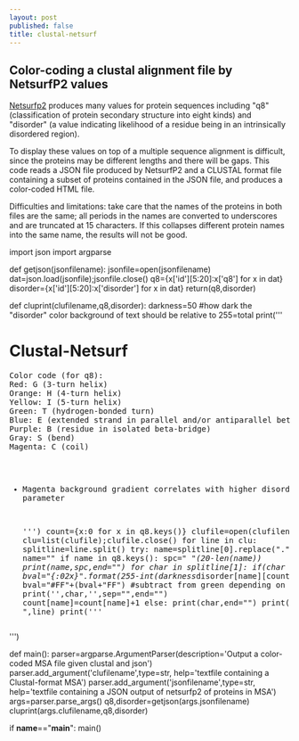 ```yaml
---
layout: post
published: false
title: clustal-netsurf
---
```

## Color-coding a clustal alignment file by NetsurfP2 values

[Netsurfp2](http://www.cbs.dtu.dk/services/NetSurfP/) produces many values for protein sequences including "q8" (classification of protein secondary structure into eight kinds) and "disorder" (a value indicating likelihood of a residue being in an intrinsically disordered region).

To display these values on top of a multiple sequence alignment is difficult, since the proteins may be different lengths and there will be gaps. This code reads a JSON file produced by NetsurfP2 and a CLUSTAL format file containing a subset of proteins contained in the JSON file, and produces a color-coded HTML file. 

Difficulties and limitations: take care that the names of the proteins in both files are the same; all periods in the names are converted to underscores and are truncated at 15 characters. If this collapses different protein names into the same name, the results will not be good.


import json
import argparse

def getjson(jsonfilename):
    jsonfile=open(jsonfilename)
    dat=json.load(jsonfile);jsonfile.close()
    q8={x['id'][5:20]:x['q8'] for x in dat}
    disorder={x['id'][5:20]:x['disorder'] for x in dat}
    return(q8,disorder)

def cluprint(clufilename,q8,disorder):
    darkness=50 #how dark the "disorder" color background of text should be relative to 255=total
    print('''
<!DOCTYPE html>
<html>
<head>

<style>
.G { color: red !important; }
.H { color: orange !important; }
.I { color: yellow !important; }
.T { color: green !important; }
.E { color: blue !important; }
.B { color: purple !important; }
.S { color: gray50 !important; }
.C { color: fuchsia !important; }
</style>

</head>

<body>

<h1>Clustal-Netsurf</h1>
<pre>
Color code (for q8):
Red: G (3-turn helix)
Orange: H (4-turn helix)
Yellow: I (5-turn helix)
Green: T (hydrogen-bonded turn)
Blue: E (extended strand in parallel and/or antiparallel beta-sheet)
Purple: B (residue in isolated beta-bridge)
Gray: S (bend)
Magenta: C (coil)

- Magenta background gradient correlates with higher disorder parameter

    ''')
    count={x:0 for x in q8.keys()}
    clufile=open(clufilename)
    clu=list(clufile);clufile.close()
    for line in clu:
        splitline=line.split()
        try:
            name=splitline[0].replace(".","_")
        except:
            name=""
        if name in q8.keys():
            spc=" "*(20-len(name))
            print(name,spc,end="")
            for char in splitline[1]:
                if(char != "-"):
                    bval="{:02x}".format(255-int(darkness*disorder[name][count[name]]))
                    bval="#FF"+(bval+"FF") #subtract from green depending on disorder
                    print('<span style="background-color: ',bval,'" class="',q8[name][count[name]],'">',char,'</span>',sep="",end="")
                    count[name]=count[name]+1
                else:
                    print(char,end="")
            print()
        else:
            print("    ",line)
    print('''
    </pre>
    </body>
    </html>
    ''')


def main():
    parser=argparse.ArgumentParser(description='Output a color-coded MSA file given clustal and json')
    parser.add_argument('clufilename',type=str, help='textfile containing a Clustal-format MSA')
    parser.add_argument('jsonfilename',type=str, help='textfile containing a JSON output of netsurfp2 of proteins in MSA')
    args=parser.parse_args()
    q8,disorder=getjson(args.jsonfilename)
    cluprint(args.clufilename,q8,disorder)


if __name__=="__main__":
    main()
